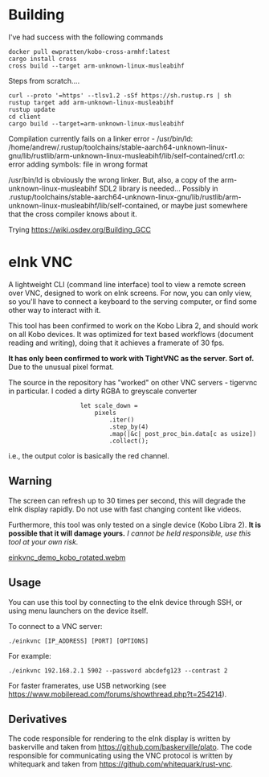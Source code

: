 # Building

I've had success with the following commands

```
docker pull ewpratten/kobo-cross-armhf:latest
cargo install cross
cross build --target arm-unknown-linux-musleabihf
```

Steps from scratch....

```
curl --proto '=https' --tlsv1.2 -sSf https://sh.rustup.rs | sh
rustup target add arm-unknown-linux-musleabihf
rustup update
cd client
cargo build --target=arm-unknown-linux-musleabihf
```

Compilation currently fails on a linker error - /usr/bin/ld: /home/andrew/.rustup/toolchains/stable-aarch64-unknown-linux-gnu/lib/rustlib/arm-unknown-linux-musleabihf/lib/self-contained/crt1.o: error adding symbols: file in wrong format
 
/usr/bin/ld is obviously the wrong linker.  But, also, a copy of the 
arm-unknown-linux-musleabihf SDL2 library is needed...  Possibly in 
.rustup/toolchains/stable-aarch64-unknown-linux-gnu/lib/rustlib/arm-unknown-linux-musleabihf/lib/self-contained, or maybe
just somewhere that the cross compiler knows about it.

Trying https://wiki.osdev.org/Building_GCC

# eInk VNC

A lightweight CLI (command line interface) tool to view a remote screen over VNC, designed to work on eInk screens.
For now, you can only view, so you'll have to connect a keyboard to the serving computer, or find some other way to interact with it.

This tool has been confirmed to work on the Kobo Libra 2, and should work on all Kobo devices.
It was optimized for text based workflows (document reading and writing), doing that it achieves a framerate of 30 fps.

**It has only been confirmed to work with TightVNC as the server.  Sort of.**
Due to the unusual pixel format.

The source in the repository has "worked" on other VNC servers - tigervnc
in particular.  I coded a dirty RGBA to greyscale converter

```
                    let scale_down =
                        pixels
                            .iter()
                            .step_by(4)
                            .map(|&c| post_proc_bin.data[c as usize])
                            .collect();
```

i.e., the output color is basically the red channel.

## Warning

The screen can refresh up to 30 times per second, this will degrade the eInk display rapidly.
Do not use with fast changing content like videos.

Furthermore, this tool was only tested on a single device (Kobo Libra 2).
**It is possible that it will damage yours.**
*I cannot be held responsible, use this tool at your own risk.*

[einkvnc_demo_kobo_rotated.webm](https://user-images.githubusercontent.com/4356678/184497681-683af36b-e226-47fc-8993-34a5b356edba.webm)

## Usage

You can use this tool by connecting to the eInk device through SSH, or using menu launchers on the device itself.

To connect to a VNC server:

``` shell
./einkvnc [IP_ADDRESS] [PORT] [OPTIONS]
```

For example:

``` shell
./einkvnc 192.168.2.1 5902 --password abcdefg123 --contrast 2 
```

For faster framerates, use USB networking (see https://www.mobileread.com/forums/showthread.php?t=254214).

## Derivatives

The code responsible for rendering to the eInk display is written by baskerville and taken from https://github.com/baskerville/plato.
The code responsible for communicating using the VNC protocol is written by whitequark and taken from https://github.com/whitequark/rust-vnc.
